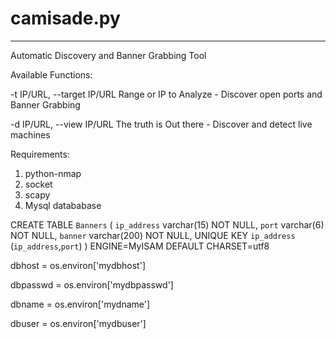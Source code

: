 # camisade.py
-------------------------------------------------
Automatic Discovery and Banner Grabbing Tool



Available Functions:

-t IP/URL, --target IP/URL    Range or IP to Analyze - Discover open ports and Banner Grabbing 


-d IP/URL, --view IP/URL      The truth is Out there - Discover and detect live machines



Requirements:

1. python-nmap
2. socket
3. scapy
4. Mysql datababase

CREATE TABLE `Banners` (
 `ip_address` varchar(15) NOT NULL,
 `port` varchar(6) NOT NULL,
 `banner` varchar(200) NOT NULL,
 UNIQUE KEY `ip_address` (`ip_address`,`port`)
) ENGINE=MyISAM DEFAULT CHARSET=utf8


dbhost = os.environ['mydbhost']

dbpasswd = os.environ['mydbpasswd']

dbname = os.environ['mydname']

dbuser = os.environ['mydbuser']

